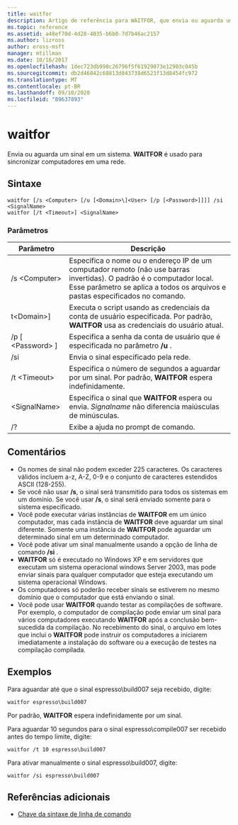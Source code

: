 ```yaml
---
title: waitfor
description: Artigo de referência para WAITFOR, que envia ou aguarda um sinal em um sistema. **WAITFOR** é usado para sincronizar computadores em uma rede.
ms.topic: reference
ms.assetid: a48ef70d-4d28-4035-b6b0-7d7b46ac2157
ms.author: lizross
author: eross-msft
manager: mtillman
ms.date: 10/16/2017
ms.openlocfilehash: 1dec723db998c26796f5f61929073e12903c045b
ms.sourcegitcommit: db2d46842c68813d043738d6523f13d8454fc972
ms.translationtype: MT
ms.contentlocale: pt-BR
ms.lasthandoff: 09/10/2020
ms.locfileid: "89637893"
---
```

# <a name="waitfor"></a>waitfor



Envia ou aguarda um sinal em um sistema. **WAITFOR** é usado para sincronizar computadores em uma rede.



## <a name="syntax"></a>Sintaxe

```
waitfor [/s <Computer> [/u [<Domain>\]<User> [/p [<Password>]]]] /si <SignalName>
waitfor [/t <Timeout>] <SignalName>
```

### <a name="parameters"></a>Parâmetros

|       Parâmetro       |                                                                                         Descrição                                                                                          |
|-----------------------|----------------------------------------------------------------------------------------------------------------------------------------------------------------------------------------------|
|    /s \<Computer>     | Especifica o nome ou o endereço IP de um computador remoto (não use barras invertidas). O padrão é o computador local. Esse parâmetro se aplica a todos os arquivos e pastas especificados no comando. |
| t\<Domain>\]<User> |                              Executa o script usando as credenciais da conta de usuário especificada. Por padrão, **WAITFOR** usa as credenciais do usuário atual.                               |
|   /p [ \<Password> ]    |                                                    Especifica a senha da conta de usuário que é especificada no parâmetro **/u** .                                                     |
|          /si          |                                                                        Envia o sinal especificado pela rede.                                                                        |
|     /t \<Timeout>     |                                              Especifica o número de segundos a aguardar por um sinal. Por padrão, **WAITFOR** espera indefinidamente.                                               |
|     \<SignalName>     |                                                Especifica o sinal que **WAITFOR** espera ou envia. *Signalname* não diferencia maiúsculas de minúsculas.                                                 |
|          /?           |                                                                             Exibe a ajuda no prompt de comando.                                                                             |

## <a name="remarks"></a>Comentários

-   Os nomes de sinal não podem exceder 225 caracteres. Os caracteres válidos incluem a-z, A-Z, 0-9 e o conjunto de caracteres estendidos ASCII (128-255).
-   Se você não usar **/s**, o sinal será transmitido para todos os sistemas em um domínio. Se você usar **/s**, o sinal será enviado somente para o sistema especificado.
-   Você pode executar várias instâncias de **WAITFOR** em um único computador, mas cada instância de **WAITFOR** deve aguardar um sinal diferente. Somente uma instância de **WAITFOR** pode aguardar um determinado sinal em um determinado computador.
-   Você pode ativar um sinal manualmente usando a opção de linha de comando **/si** .
-   **WAITFOR** só é executado no Windows XP e em servidores que executam um sistema operacional windows Server 2003, mas pode enviar sinais para qualquer computador que esteja executando um sistema operacional Windows.
-   Os computadores só poderão receber sinais se estiverem no mesmo domínio que o computador que está enviando o sinal.
-   Você pode usar **WAITFOR** quando testar as compilações de software. Por exemplo, o computador de compilação pode enviar um sinal para vários computadores executando **WAITFOR** após a conclusão bem-sucedida da compilação. No recebimento do sinal, o arquivo em lotes que inclui o **WAITFOR** pode instruir os computadores a iniciarem imediatamente a instalação do software ou a execução de testes na compilação compilada.

## <a name="examples"></a>Exemplos

Para aguardar até que o sinal espresso\build007 seja recebido, digite:
```
waitfor espresso\build007
```
Por padrão, **WAITFOR** espera indefinidamente por um sinal.

Para aguardar 10 segundos para o sinal espresso\compile007 ser recebido antes do tempo limite, digite:
```
waitfor /t 10 espresso\build007
```
Para ativar manualmente o sinal espresso\build007, digite:
```
waitfor /si espresso\build007
```

## <a name="additional-references"></a>Referências adicionais

- [Chave da sintaxe de linha de comando](command-line-syntax-key.md)
